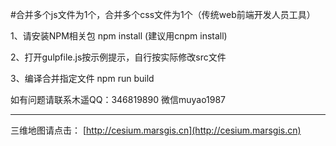 #合并多个js文件为1个，合并多个css文件为1个（传统web前端开发人员工具）


1、请安装NPM相关包
npm install (建议用cnpm install)

2、打开gulpfile.js按示例提示，自行按实际修改src文件


3、编译合并指定文件
npm run build 


如有问题请联系木遥QQ：346819890 微信muyao1987
 
---------------------------
三维地图请点击： [http://cesium.marsgis.cn](http://cesium.marsgis.cn)